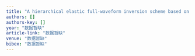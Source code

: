 ```yaml
---
title: "A hierarchical elastic full-waveform inversion scheme based on wavefield separation and the multistep-length approach"
authors: []
authors-key: []
year: "数据暂缺"
article-link: "数据暂缺"
venue: "数据暂缺"
bibex: "数据暂缺"
---
```

